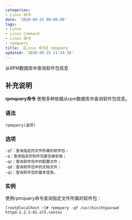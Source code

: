```yaml
---
categories:
- Linux 命令
date: '2020-09-25 08:00:00'
tags:
- Linux
- Linux Command
- Linux 命令
- rpmquery
title: 【Linux 命令】rpmquery
updated: '2020-09-25 11:24:30'
---
```


从RPM数据库中查询软件包信息

## 补充说明

**rpmquery命令** 使用多种依据从rpm数据库中查询软件包信息。

###  语法

```shell
rpmquery(选项)
```

###  选项

```shell
-qf：查询指定的文件所属的软件包；
-q：查询指定的软件包是否被安装；
-qc：查询软件包中的配置文件；
-qd：查询软件包中的文档文件；
-qi：查询软件包的基本信息。
```

###  实例

使用rpmquery命令查询指定文件所属的软件包：

```shell
[root@localhost ~]# rpmquery -qf /usr/bin/htpasswd
httpd-2.2.3-81.el5.centos
```


<!-- Linux命令行搜索引擎：https://jaywcjlove.github.io/linux-command/ -->
